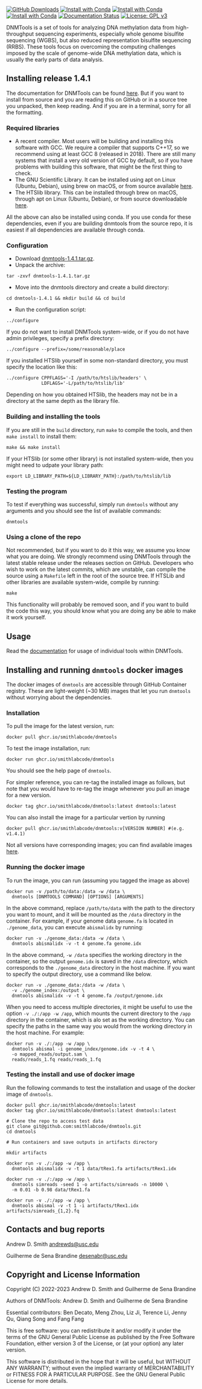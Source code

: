 [![GitHub Downloads](https://img.shields.io/github/downloads/smithlabcode/dnmtools/total?style=social)](https://github.com/smithlabcode/dnmtools/releases)
[![Install with Conda](https://anaconda.org/bioconda/dnmtools/badges/version.svg)](https://anaconda.org/bioconda/dnmtools)
[![Install with Conda](https://anaconda.org/bioconda/dnmtools/badges/platforms.svg)](https://anaconda.org/bioconda/dnmtools)
[![Install with Conda](https://anaconda.org/bioconda/dnmtools/badges/downloads.svg)](https://anaconda.org/bioconda/dnmtools)
[![Documentation Status](https://readthedocs.org/projects/dnmtools/badge/?version=latest)](https://dnmtools.readthedocs.io/en/latest/?badge=latest)
[![License: GPL v3](https://img.shields.io/badge/License-GPLv3-blue.svg)](https://www.gnu.org/licenses/gpl-3.0)

DNMTools is a set of tools for analyzing DNA methylation data from
high-throughput sequencing experiments, especially whole genome
bisulfite sequencing (WGBS), but also reduced representation bisulfite
sequencing (RRBS). These tools focus on overcoming the computing
challenges imposed by the scale of genome-wide DNA methylation data,
which is usually the early parts of data analysis.

## Installing release 1.4.1

The documentation for DNMTools can be found
[here](https://dnmtools.readthedocs.io). But if you want to install
from source and you are reading this on GitHub or in a source tree you
unpacked, then keep reading. And if you are in a terminal, sorry for
all the formatting.

### Required libraries

* A recent compiler. Most users will be building and installing this
  software with GCC. We require a compiler that supports C++17, so we
  recommend using at least GCC 8 (released in 2018). There are still
  many systems that install a very old version of GCC by default, so
  if you have problems with building this software, that might be the
  first thing to check.
* The GNU Scientific Library. It can be installed using apt on Linux
  (Ubuntu, Debian), using brew on macOS, or from source available
  [here](http://www.gnu.org/software/gsl).
* The HTSlib library. This can be installed through brew on macOS,
  through apt on Linux (Ubuntu, Debian), or from source downloadable
  [here](https://github.com/samtools/htslib).

All the above can also be installed using conda. If you use conda for
these dependencies, even if you are building dnmtools from the source
repo, it is easiest if all dependencies are available through conda.

### Configuration

* Download [dnmtools-1.4.1.tar.gz](https://github.com/smithlabcode/dnmtools/releases/download/v1.4.1/dnmtools-1.4.1.tar.gz).
* Unpack the archive:
```console
tar -zxvf dnmtools-1.4.1.tar.gz
```
* Move into the dnmtools directory and create a build directory:
```console
cd dnmtools-1.4.1 && mkdir build && cd build
```
* Run the configuration script:
```console
../configure
```
If you do not want to install DNMTools system-wide, or if you do
not have admin privileges, specify a prefix directory:
```console
../configure --prefix=/some/reasonable/place
```
If you installed HTSlib yourself in some non-standard directory,
you must specify the location like this:
```console
../configure CPPFLAGS='-I /path/to/htslib/headers' \
             LDFLAGS='-L/path/to/htslib/lib'
```
Depending on how you obtained HTSlib, the headers may not be
in a directory at the same depth as the library file.

### Building and installing the tools

If you are still in the `build` directory, run `make` to compile the
tools, and then `make install` to install them:
```console
make && make install
```
If your HTSlib (or some other library) is not installed system-wide,
then you might need to udpate your library path:
```console
export LD_LIBRARY_PATH=${LD_LIBRARY_PATH}:/path/to/htslib/lib
```

### Testing the program

To test if everything was successful, simply run `dnmtools` without
any arguments and you should see the list of available commands:
```console
dnmtools
```

### Using a clone of the repo

Not recommended, but if you want to do it this way, we assume you know
what you are doing. We strongly recommend using DNMTools through the
latest stable release under the releases section on GitHub. Developers
who wish to work on the latest commits, which are unstable, can
compile the source using a `Makefile` left in the root of the source
tree. If HTSLib and other libraries are available system-wide,
compile by running:
```console
make
```
This functionality will probably be removed soon, and if you want to
build the code this way, you should know what you are doing any be
able to make it work yourself.

## Usage

Read the [documentation](https://dnmtools.readthedocs.io) for usage of
individual tools within DNMTools.

## Installing and running `dnmtools` docker images

The docker images of `dnmtools` are accessible through GitHub Container
registry. These are light-weight (~30 MB) images that let you run `dnmtools`
without worrying about the dependencies.

### Installation

To pull the image for the latest version, run:
```console
docker pull ghcr.io/smithlabcode/dnmtools
```
To test the image installation, run:
```console
docker run ghcr.io/smithlabcode/dnmtools
```
You should see the help page of `dnmtools`.

For simpler reference, you can
re-tag the installed image as follows, but note that you would have to re-tag
the image whenever you pull an image for a new version.
```console
docker tag ghcr.io/smithlabcode/dnmtools:latest dnmtools:latest
```

You can also install the image for a particular vertion by running
```console
docker pull ghcr.io/smithlabcode/dnmtools:v[VERSION NUMBER] #(e.g. v1.4.1)
```
Not all versions have corresponding images; you can find available images
[here](https://github.com/smithlabcode/dnmtools/pkgs/container/dnmtools).

### Running the docker image

To run the image, you can run (assuming you tagged the image as above)
```console
docker run -v /path/to/data:/data -w /data \
  dnmtools [DNMTOOLS COMMAND] [OPTIONS] [ARGUMENTS]
```
In the above command, replace `/path/to/data` with the path to the directory you
want to mount, and it will be mounted as the `/data` directory in the container.
For example, if your genome data `genome.fa` is located in `./genome_data`, you
can execute `abismalidx` by running:
```console
docker run -v ./genome_data:/data -w /data \
  dnmtools abismalidx -v -t 4 genome.fa genome.idx
```
In the above command, `-w /data` specifies the working directory in the
container, so the output `genome.idx` is saved in the `/data` directory,
which corresponds to the `./genome_data` directory in the host
machine. If you want to specify the output directory, use a command like below.
```console
docker run -v ./genome_data:/data -w /data \
  -v ./genome_index:/output \
  dnmtools abismalidx -v -t 4 genome.fa /output/genome.idx
```
When you need to access multiple directories, it might be useful to use the
option `-v ./:/app -w /app`, which mounts the current directory
to the `/app` directory in the container, which is alo set as the working
directory. You can specify the paths in the same way you would from the
working directory in the host machine. For example:
```console
docker run -v ./:/app -w /app \
  dnmtools abismal -i genome_index/genome.idx -v -t 4 \
  -o mapped_reads/output.sam \
  reads/reads_1.fq reads/reads_1.fq
```

### Testing the install and use of docker image

Run the following commands to test the installation and usage of the docker
image of `dnmtools`.
```console
docker pull ghcr.io/smithlabcode/dnmtools:latest
docker tag ghcr.io/smithlabcode/dnmtools:latest dnmtools:latest

# Clone the repo to access test data
git clone git@github.com:smithlabcode/dnmtools.git
cd dnmtools

# Run containers and save outputs in artifacts directory

mkdir artifacts

docker run -v ./:/app -w /app \
  dnmtools abismalidx -v -t 1 data/tRex1.fa artifacts/tRex1.idx

docker run -v ./:/app -w /app \
  dnmtools simreads -seed 1 -o artifacts/simreads -n 10000 \
  -m 0.01 -b 0.98 data/tRex1.fa

docker run -v ./:/app -w /app \
  dnmtools abismal -v -t 1 -i artifacts/tRex1.idx artifacts/simreads_{1,2}.fq
```


## Contacts and bug reports

Andrew D. Smith
andrewds@usc.edu

Guilherme de Sena Brandine
desenabr@usc.edu

## Copyright and License Information

Copyright (C) 2022-2023
Andrew D. Smith and Guilherme de Sena Brandine

Authors of DNMTools: Andrew D. Smith and Guilherme de Sena Brandine

Essential contributors: Ben Decato, Meng Zhou, Liz Ji, Terence Li,
Jenny Qu, Qiang Song and Fang Fang

This is free software: you can redistribute it and/or modify it under
the terms of the GNU General Public License as published by the Free
Software Foundation, either version 3 of the License, or (at your
option) any later version.

This software is distributed in the hope that it will be useful, but
WITHOUT ANY WARRANTY; without even the implied warranty of
MERCHANTABILITY or FITNESS FOR A PARTICULAR PURPOSE.  See the GNU
General Public License for more details.
